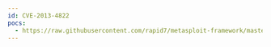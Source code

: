 ```yaml
---
id: CVE-2013-4822
pocs:
  - https://raw.githubusercontent.com/rapid7/metasploit-framework/master/modules/exploits/windows/http/hp_imc_bims_upload.rb
---
```

